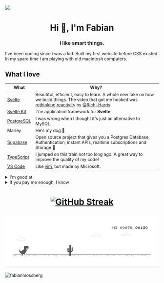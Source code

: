 ![](https://hit.yhype.me/github/profile?user_id=1999142)

<h1 align="center">Hi 👋, I'm Fabian</h1>
<h3 align="center">I like smart things.</h3>



<p>I've been coding since i was a kid. Built my first website before CSS existed. In my spare time I am playing with old macintosh computers.</p>

## What I love

|What|Why?|
|-|-|
|[Svelte](https://github.com/sveltejs/svelte)|Beautiful, efficient, easy to learn. A whole new take on how we build things. The video that got me hooked was [rethinking reactivity](https://youtu.be/AdNJ3fydeao) by [@Rich-Harris](https://github.com/Rich-Harris)|
|[Svelte Kit](https://github.com/sveltejs/kit)|*The* application framework for **Svelte**|
|[PostgreSQL](https://github.com/postgres/postgres)|I was wrong when I thought it's just an alternative to MySQL.|
|Marley|He's my dog 🐩|
|[Supabase](https://github.com/supabase/supabase)|Open source project that gives you a Postgres Database, Authentication, instant APIs, realtime subscriptions and Storage 🤯|
|[TypeScript](https://github.com/microsoft/TypeScript)|I jumped on this train not too long ago. A great way to improve the quality of my code!|
|[VS Code](https://github.com/microsoft/vscode)|Like [vim](https://github.com/vim/vim), but made by Microsoft.|


<details>
  <summary>I'm good at</summary>
  
- Solving problems
- Logic
- Data
- Performance
- Optimization
- Conversion optimization
- Research
- Breaking things
- Finding bugs
  
</details>
<details>
<summary>If you pay me enough, I know</summary>
  
- WordPress
- PHP
- Classic ASP
- How to get your printer working
  
</details>

<h1 align="center"
  
[![GitHub Streak](https://github-readme-streak-stats.herokuapp.com?user=fabianmossberg)](https://git.io/streak-stats)
  
</h1>

<img src="dino.gif" />

<p align="left"> <img src="https://komarev.com/ghpvc/?username=fabianmossberg&label=Profile%20views&color=cd26d9&style=flat-square" alt="fabianmossberg" /> </p>

